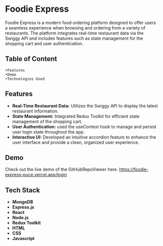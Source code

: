 
# Foodie Express

Foodie Express is a modern food ordering platform designed to offer users a seamless experience when browsing and ordering from a variety of restaurants. The platform integrates real-time restaurant data via the Swiggy API and includes features such as state management for the shopping cart and user authentication.

## Table of Content
    •Features
    •Demo
    •Technologies Used
    
    
## Features

- **Real-Time Restaurant Data:** Utilizes the Swiggy API to display the latest restaurant information.
- **State Management:** Integrated Redux Toolkit for efficient state management of the shopping cart.
- **User Authentication:** used the useContext hook to manage and persist user login state throughout the app.
- **Interactive UI:** Developed an intuitive accordion feature to enhance the user interface and provide a clean, organized user experience.



## Demo

Check out the live demo of the GitHubRepoViewer here.
https://foodie-express-puce.vercel.app/login



## Tech Stack
- **MongoDB**
- **Express.js**
- **React**
- **Node.js**
- **Redux Toolkit**
- **HTML**
- **CSS**
- **Javascript**



